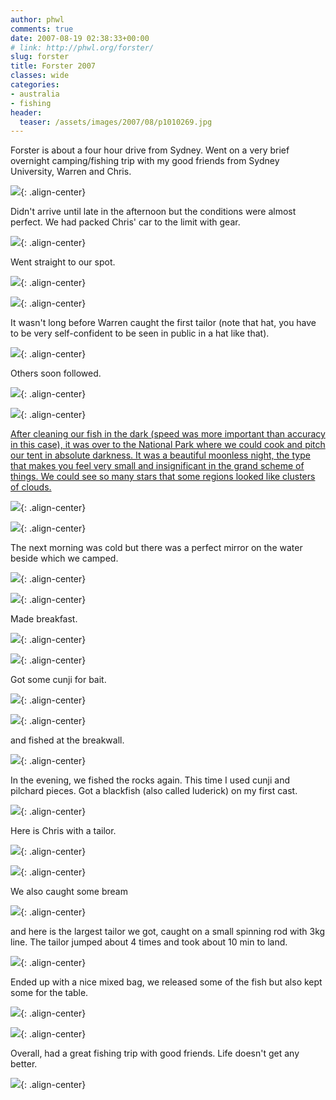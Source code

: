 ```yaml
---
author: phwl
comments: true
date: 2007-08-19 02:38:33+00:00
# link: http://phwl.org/forster/
slug: forster
title: Forster 2007
classes: wide
categories:
- australia
- fishing
header:
  teaser: /assets/images/2007/08/p1010269.jpg
---
```


Forster is about a four hour drive from Sydney. Went on a very brief overnight camping/fishing trip with my good friends from Sydney University, Warren and Chris.

![](/assets/images/2007/08/p1010269.jpg){: .align-center}

Didn't arrive until late in the afternoon but the conditions were almost perfect. We had packed Chris' car to the limit with gear.

![](/assets/images/2007/08/p1010304.jpg){: .align-center}

Went straight to our spot.

![](/assets/images/2007/08/p1010234.jpg){: .align-center}



![](/assets/images/2007/08/p1010238.jpg){: .align-center}

It wasn't long before Warren caught the first tailor (note that hat, you have to be very self-confident to be seen in public in a hat like that).

![](/assets/images/2007/08/p1010239.jpg){: .align-center}



Others soon followed.

![](/assets/images/2007/08/p1010249.jpg){: .align-center}



![](/assets/images/2007/08/p1010246.jpg){: .align-center}

[After cleaning our fish in the dark (speed was more important than accuracy in this case), it was over to the National Park where we could cook and pitch our tent in absolute darkness. It was a beautiful moonless night, the type that makes you feel very small and insignificant in the grand scheme of things. We could see so many stars that some regions looked like clusters of clouds.](/assets/images/2007/08/p1010322.jpg)

![](/assets/images/2007/08/p1010255.jpg){: .align-center}

![](/assets/images/2007/08/p1010265.jpg){: .align-center}

The next morning was cold but there was a perfect mirror on the water beside which we camped.

![](/assets/images/2007/08/p1010271.jpg){: .align-center}

![](/assets/images/2007/08/p1010278.jpg){: .align-center}

Made breakfast.

![](/assets/images/2007/08/p1010272.jpg){: .align-center}

![](/assets/images/2007/08/p1010275.jpg){: .align-center}

Got some cunji for bait.

![](/assets/images/2007/08/p1010294.jpg){: .align-center}

![](/assets/images/2007/08/p1010297.jpg){: .align-center}

and fished at the breakwall.

![](/assets/images/2007/08/p1010298.jpg){: .align-center}

In the evening, we fished the rocks again. This time I used cunji and pilchard pieces. Got a blackfish (also called luderick) on my first cast.

![](/assets/images/2007/08/p1010305.jpg){: .align-center}

Here is Chris with a tailor.

![](/assets/images/2007/08/p1010306.jpg){: .align-center}

![](/assets/images/2007/08/p1010307.jpg){: .align-center}

We also caught some bream

![](/assets/images/2007/08/p1010315.jpg){: .align-center}

and here is the largest tailor we got, caught on a small spinning rod with 3kg line. The tailor jumped about 4 times and took about 10 min to land.



![](/assets/images/2007/08/p1010322.jpg){: .align-center}

Ended up with a nice mixed bag, we released some of the fish but also kept some for the table.

![](/assets/images/2007/08/p1010330.jpg){: .align-center}

![](/assets/images/2007/08/p1010331.jpg){: .align-center}

Overall, had a great fishing trip with good friends. Life doesn't get any better.

![](/assets/images/2007/08/p1010335.jpg){: .align-center}

